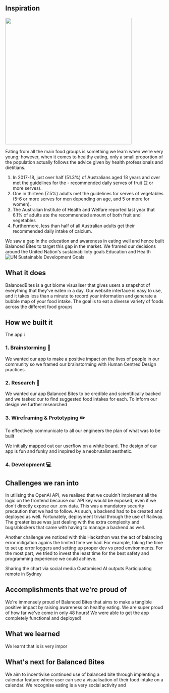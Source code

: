 ## Inspiration

<img src="https://static01.nyt.com/images/2016/08/11/well/well_nutritionforrunners_gif/well_nutritionforrunners_gif-jumbo-v5.gif"  width="400">
<p>
Eating from all the main food groups is something we learn when we’re very young; however, when it comes to healthy eating, only a small proportion of the population actually follows the advice given by health professionals and dietitians.
 </p>
 <ol>
  <li>In 2017-18, just over half (51.3%) of Australians aged 18 years and over met the guidelines for the - recommended daily serves of fruit (2 or more serves).</li>
  <li>One in thirteen (7.5%) adults met the guidelines for serves of vegetables (5-6 or more serves for men depending on age, and 5 or more for women).</li>
  <li>The Australian Institute of Health and Welfare reported last year that 6.1% of adults ate the recommended amount of both fruit and vegetables</li>
  <li>Furthermore, less than half of all Australian adults get their recommended daily intake of calcium.</li>
</ol>

We saw a gap in the education and awareness in eating well and hence built Balanced Bites to target this gap in the market. We framed our decisions around the United Nation's sustainabilioty goals Education and Health
![UN Sustainable Development Goals](https://www.accessnow.org/cms/assets/uploads/2017/06/UNSustainableDevelopmentGoals_Brand-01-e1581356074445.jpg)

## What it does

BalancedBites is a gut biome visualiser that gives users a snapshot of everything that they've eaten in a day. Our website interface is easy to use, and it takes less than a minute to record your information and generate a bubble map of your food intake. The goal is to eat a diverse variety of foods across the different food groups

## How we built it

The app i

### 1. Brainstorming 🧠

We wanted our app to make a positive impact on the lives of people in our community so we framed our brainstorming with Human Centred Design practices.

### 2. Research 🧪

We wanted our app Balanced Bites to be credible and scientifically backed and we tasked our to find suggested food intakes for each. To inform our design we further researched

### 3. Wireframing & Prototyping ✏️

To effectively communicate to all our engineers the plan of what was to be built

We initially mapped out our userflow on a white board. The design of our app is fun and funky and inspired by a neobrutalist aesthetic.

### 4. Development 💻

## Challenges we ran into
In utilising the OpenAI API, we realised that we couldn't implement all the logic on the frontend because our API key would be exposed, even if we don't directly expose our .env data. This was a mandatory security precaution that we had to follow. As such, a backend had to be created and deployed as well. Fortunately, deployment trivial through the use of Railway. The greater issue was just dealing with the extra complexity and bugs/blockers that came with having to manage a backend as well.

Another challenge we noticed with this Hackathon was the act of balancing error mitigation agains the limited time we had. For example, taking the time to set up error loggers and setting up proper dev vs prod environments. For the most part, we tried to invest the least time for the best safety and programming experience we could achieve.

Sharing the chart via social media
Customised AI outputs
Participating remote in Sydney

## Accomplishments that we're proud of

We're immensely proud of Balanced Bites that aims to make a tangible positive impact by raising awareness on healthy eating.
We are super proud of how far we've come in only 48 hours! We were able to get the app completely functional and deployed!

## What we learned

We learnt that is is very impor

## What's next for Balanced Bites

We aim to incentivise continued use of balanced bite through implenting a calendar feature where user can see a visualisation of their food intake on a calendar. We recognise eating is a very social activity and
